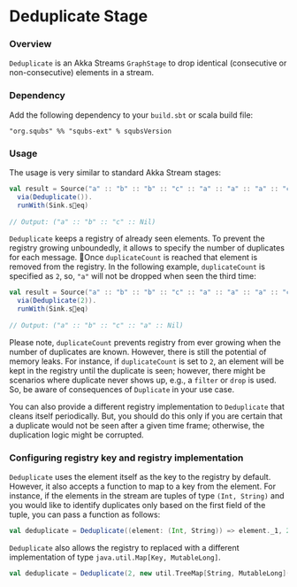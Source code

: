 # Deduplicate Stage

### Overview

`Deduplicate` is an Akka Streams `GraphStage` to drop identical (consecutive or non-consecutive) elements  in a stream.

### Dependency

Add the following dependency to your `build.sbt` or scala build file:

```
"org.squbs" %% "squbs-ext" % squbsVersion
```

### Usage

The usage is very similar to standard Akka Stream stages:

```scala
val result = Source("a" :: "b" :: "b" :: "c" :: "a" :: "a" :: "a" :: "c" :: Nil).
  via(Deduplicate()).
  runWith(Sink.seq)
  
// Output: ("a" :: "b" :: "c" :: Nil)
```

`Deduplicate` keeps a registry of already seen elements.  To prevent the registry growing unboundedly, it allows to specify the number of duplicates for each message.  Once `duplicateCount` is reached that element is removed from the registry.  In the following example, `duplicateCount` is specified as `2`, so, `"a"` will not be dropped when seen the third time: 

```scala
val result = Source("a" :: "b" :: "b" :: "c" :: "a" :: "a" :: "a" :: "c" :: Nil).
  via(Deduplicate(2)).
  runWith(Sink.seq)
  
// Output: ("a" :: "b" :: "c" :: "a" :: Nil)
```

Please note, `duplicateCount` prevents registry from ever growing when the number of duplicates are known.  However, there is still the potential of memory leaks.  For instance, if `duplicateCount` is set to `2`, an element will be kept in the registry until the duplicate is seen; however, there might be scenarios where duplicate never shows up, e.g., a `filter` or `drop` is used.  So, be aware of consequences of `Duplicate` in your use case.

You can also provide a different registry implementation to `Deduplicate` that cleans itself periodically.  But, you should do this only if you are certain that a duplicate would not be seen after a given time frame; otherwise, the duplication logic might be corrupted.

### Configuring registry key and registry implementation

`Deduplicate` uses the element itself as the key to the registry by default.  However, it also accepts a function to map to a key from the element.  For instance, if the elements in the stream are tuples of type `(Int, String)` and you would like to identify duplicates only based on the first field of the tuple, you can pass a function as follows:

```scala
val deduplicate = Deduplicate((element: (Int, String)) => element._1, 2)
```  

`Deduplicate` also allows the registry to replaced with a different implementation of type `java.util.Map[Key, MutableLong]`.

```scala
val deduplicate = Deduplicate(2, new util.TreeMap[String, MutableLong]())
```